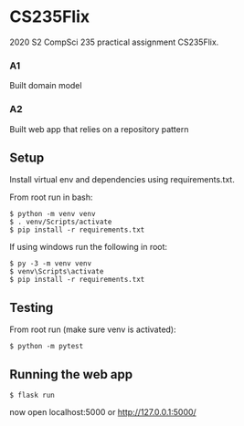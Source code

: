 # CS235Flix
2020 S2 CompSci 235 practical assignment CS235Flix.

### A1
Built domain model

### A2
Built web app that relies on a repository pattern

## Setup
Install virtual env and dependencies using requirements.txt.

From root run in bash:
```shell
$ python -m venv venv
$ . venv/Scripts/activate
$ pip install -r requirements.txt
```

If using windows run the following in root:
```shell
$ py -3 -m venv venv
$ venv\Scripts\activate
$ pip install -r requirements.txt
```

## Testing
From root run (make sure venv is activated):
```shell
$ python -m pytest
```

## Running the web app
```shell
$ flask run
```
now open localhost:5000 or http://127.0.0.1:5000/